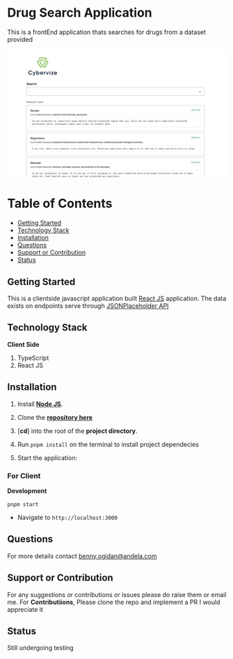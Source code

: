 # Drug Search Application
This is a frontEnd application thats searches for drugs from a dataset provided

<img width="1440" alt="Client Side" src="./screenshot/image.png">


# Table of Contents

- [Getting Started](#getting-started)
- [Technology Stack](#technology-stack)
- [Installation](#installation)
- [Questions](#questions)
- [Support or Contribution](#support-or-contribution)
- [Status](#status)

## Getting Started
This is a clientside javascript application built [React JS](https://reactjs.org/) application. The data exists on endpoints serve through [JSONPlaceholder API](https://jsonplaceholder.typicode.com/)


## Technology Stack

**Client Side**
1. TypeScript
2. React JS


## Installation

1. Install [**Node JS**](https://nodejs.org/en/).

2. Clone the [**repository here**](https://github.com/benfluleck//Cybervize.git)
3. [**cd**] into the root of the **project directory**.
4. Run `pnpm install` on the terminal to install project dependecies

5. Start the application:


### For Client
**Development**
```
pnpm start
```
- Navigate to `http://localhost:3000`


## Questions
For more details contact benny.ogidan@andela.com

## Support or Contribution
For any suggestions or contributions or issues please do raise them or email me.
For **Contributiions**, Please clone the repo and implement a PR I would appreciate it

## Status
Still undergoing testing
